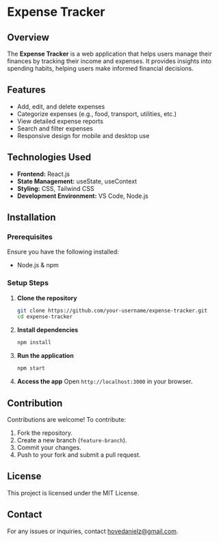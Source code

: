 # Expense Tracker

## Overview
The **Expense Tracker** is a web application that helps users manage their finances by tracking their income and expenses. It provides insights into spending habits, helping users make informed financial decisions.

## Features
- Add, edit, and delete expenses
- Categorize expenses (e.g., food, transport, utilities, etc.)
- View detailed expense reports
- Search and filter expenses
- Responsive design for mobile and desktop use

## Technologies Used
- **Frontend:** React.js
- **State Management:** useState, useContext
- **Styling:** CSS, Tailwind CSS
- **Development Environment:** VS Code, Node.js

## Installation
### Prerequisites
Ensure you have the following installed:
- Node.js & npm

### Setup Steps
1. **Clone the repository**
   ```bash
   git clone https://github.com/your-username/expense-tracker.git
   cd expense-tracker
   ```
2. **Install dependencies**
   ```bash
   npm install
   ```
3. **Run the application**
   ```bash
   npm start
   ```
4. **Access the app**
   Open `http://localhost:3000` in your browser.

## Contribution
Contributions are welcome! To contribute:
1. Fork the repository.
2. Create a new branch (`feature-branch`).
3. Commit your changes.
4. Push to your fork and submit a pull request.

## License
This project is licensed under the MIT License.

## Contact
For any issues or inquiries, contact [hovedanielz@gmail.com](mailto:hovedanielz@gmail.com).


